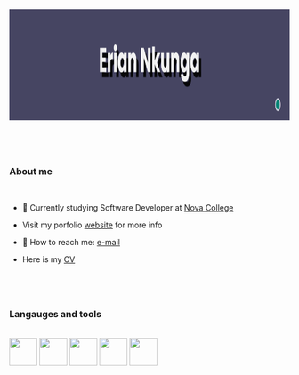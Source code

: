<img src= "banner1.png" height = 200/> 

#

<br>


### About me 

<br>

- 🏫  Currently studying Software Developer at [Nova College](https://www.novacollege.nl/) 
  
  
-  Visit my porfolio [website]() for more info
  
  
- 📧 How to reach me: [e-mail](mailto:enkunga417@student.novacollege.nl)
  
-  Here is my [CV]()
#
<br>

### Langauges and tools
<br>
<img src="https://cdn.jsdelivr.net/gh/devicons/devicon/icons/csharp/csharp-original.svg" width="50" height="50"/>
<img src="https://cdn.jsdelivr.net/gh/devicons/devicon/icons/php/php-original.svg" width="50" height="50"/>
<img src="https://cdn.jsdelivr.net/gh/devicons/devicon/icons/html5/html5-plain-wordmark.svg" width="50" height="50" />

<img src="https://cdn.jsdelivr.net/gh/devicons/devicon/icons/css3/css3-plain-wordmark.svg" width = "50" height= "50"/>
<img src="https://cdn.jsdelivr.net/gh/devicons/devicon/icons/bootstrap/bootstrap-original-wordmark.svg" width = "50" height= "50"/>
          
          
          